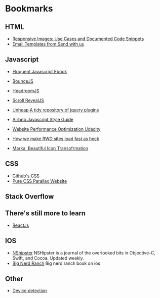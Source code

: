 <h1>Bookmarks</h1>

## HTML
* [Responsive Images: Use Cases and Documented Code Snippets](http://dev.opera.com/articles/responsive-images/)
* [Email Templates from Send with us](https://www.sendwithus.com/resources/templates)


## Javascript
* [Eloquent Javascript Ebook](http://eloquentjavascript.net/)
* [BounceJS](http://bouncejs.com/)
* [HeadroomJS](https://github.com/WickyNilliams/headroom.js)
* [Scroll RevealJS](https://github.com/julianlloyd/scrollReveal.js)
* [Unheap A tidy repository of jquery plugins](http://www.unheap.com/)
* [Airbnb Javascript Style Guide](https://github.com/airbnb/javascript)
* [Website Performance Optimization Udacity](https://www.udacity.com/course/ud884)
* [How we make RWD sites load fast as heck](http://filamentgroup.com/lab/performance-rwd.html)

* [Marka: Beautiful Icon Transofrmation](http://fian.my.id/marka/)

## CSS
* [Github's CSS](http://markdotto.com/2014/07/23/githubs-css/)
* [Pure CSS Parallax Website](http://blog.keithclark.co.uk/pure-css-parallax-websites/)

## Stack Overflow

## There's still more to learn
* [ReactJs](http://facebook.github.io/react/docs/getting-started.html)

## IOS
* [NShipster](http://nshipster.com/) NSHipster is a journal of the overlooked bits in Objective-C, Swift, and Cocoa. Updated weekly.
* [Big Nerd Ranch](http://www.bignerdranch.com/we-write/ios-programming.html) Big nerd ranch book on ios

## Other
* [Device detection](http://www.smashingmagazine.com/2014/07/01/server-side-device-detection-with-javascript/?utm_source=javascriptweekly&utm_medium=email)
